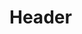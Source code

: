 <!-- TITLE: Wriggle Nightbug -->
<!-- SUBTITLE: Playable Character in Fantasy Crescendo -->

# Header